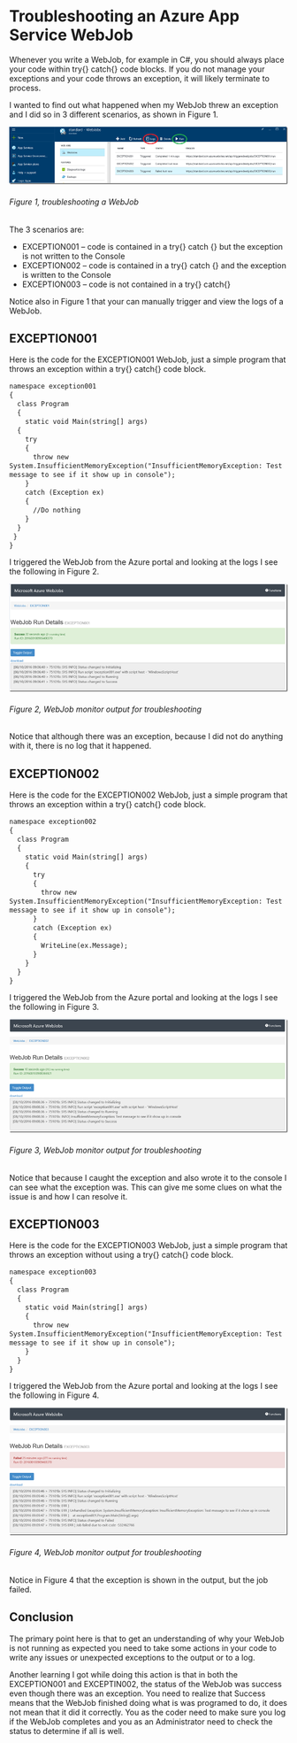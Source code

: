 # Troubleshooting an Azure App Service WebJob

Whenever you write a WebJob, for example in C#, you should always place your code within try{} catch{} code blocks.  If you do not manage your exceptions and your code throws an exception, it will likely terminate to process.

I wanted to find out what happened when my WebJob threw an exception and I did so in 3 different scenarios, as shown in Figure 1.

![troubleshooting a WebJob][FIGURE1]
###### Figure 1, troubleshooting a WebJob

The 3 scenarios are:

+ EXCEPTION001 – code is contained in a try{} catch {} but the exception is not written to the Console
+ EXCEPTION002 – code is contained in a try{} catch {} and the exception is written to the Console
+ EXCEPTION003 – code is not contained in a try{} catch{}

Notice also in Figure 1 that your can manually trigger and view the logs of a WebJob.

## EXCEPTION001

Here is the code for the EXCEPTION001 WebJob, just a simple program that throws an exception within a try{} catch{} code block.

```
namespace exception001
{
  class Program
  {
    static void Main(string[] args)
  {
    try
    {
      throw new System.InsufficientMemoryException("InsufficientMemoryException: Test message to see if it show up in console");
    }
    catch (Exception ex)
    {
      //Do nothing
    }
  }
 }
}
```

I triggered the WebJob from the Azure portal and looking at the logs I see the following in Figure 2.

![WebJob monitor output for troubleshooting][FIGURE2]
###### Figure 2, WebJob monitor output for troubleshooting

Notice that although there was an exception, because I did not do anything with it, there is no log that it happened.

## EXCEPTION002

Here is the code for the EXCEPTION002 WebJob, just a simple program that throws an exception within a try{} catch{} code block.

```
namespace exception002
{
  class Program
  {
    static void Main(string[] args)
    {
      try
      {
        throw new System.InsufficientMemoryException("InsufficientMemoryException: Test message to see if it show up in console");
      }
      catch (Exception ex)
      {
        WriteLine(ex.Message);
      }
    }
  }
}
```

I triggered the WebJob from the Azure portal and looking at the logs I see the following in Figure 3.

![WebJob monitor output for troubleshooting][FIGURE3]
###### Figure 3, WebJob monitor output for troubleshooting

Notice that because I caught the exception and also wrote it to the console I can see what the exception was.  This can give me some clues on what the issue is and how I can resolve it.

## EXCEPTION003
Here is the code for the EXCEPTION003 WebJob, just a simple program that throws an exception without using a try{} catch{} code block.

```
namespace exception003
{
  class Program
  {
    static void Main(string[] args)
    {
      throw new System.InsufficientMemoryException("InsufficientMemoryException: Test message to see if it show up in console");
    }
  }
}
```

I triggered the WebJob from the Azure portal and looking at the logs I see the following in Figure 4.

![WebJob monitor output for troubleshooting][FIGURE4]
###### Figure 4, WebJob monitor output for troubleshooting

Notice in Figure 4 that the exception is shown in the output, but the job failed.

## Conclusion

The primary point here is that to get an understanding of why your WebJob is not running as expected you need to take some actions in your code to write any issues or unexpected exceptions to the output or to a log.

Another learning I got while doing this action is that in both the EXCEPTION001 and EXCEPTIN002, the status of the WebJob was success even though there was an exception.  You need to realize that Success means that the WebJob finished doing what is was programed to do, it does not mean that it did it correctly.  You as the coder need to make sure you log if the WebJob completes and you as an Administrator need to check the status to determine if all is well.

[FIGURE1]: ../images/2017/msdn-1169.png "Figure 1, troubleshooting a WebJob"
[FIGURE2]: ../images/2017/msdn-1170.png "Figure 2, WebJob monitor output for troubleshooting"
[FIGURE3]: ../images/2017/msdn-1171.png "Figure 3, WebJob monitor output for troubleshooting"
[FIGURE4]: ../images/2017/msdn-1172.png "Figure 4, WebJob monitor output for troubleshooting"
